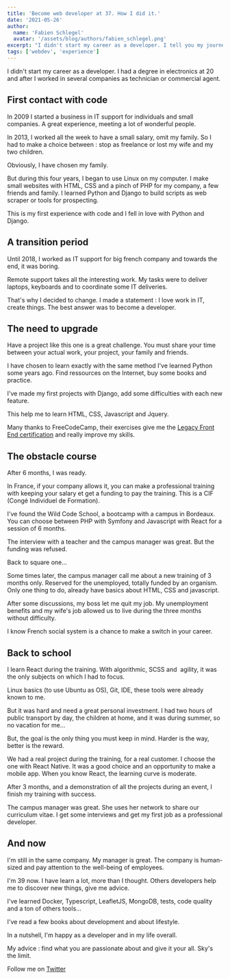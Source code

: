 ```yaml
---
title: 'Become web developer at 37. How I did it.'
date: '2021-05-26'
author:
  name: 'Fabien Schlegel'
  avatar: '/assets/blog/authors/fabien_schlegel.png'
excerpt: "I didn't start my career as a developer. I tell you my journey to code."
tags: ['webdev', 'experience']
---
```


I didn't start my career as a developer. I had a degree in electronics at 20 and after I worked in several companies as technician or commercial agent.

## First contact with code

In 2009 I started a business in IT support for individuals and small companies. A great experience, meeting a lot of wonderful people.

In 2013, I worked all the week to have a small salary, omit my family. So I had to make a choice between : stop as freelance or lost my wife and my two children.

Obviously, I have chosen my family.

But during this four years, I began to use Linux on my computer.
I make small websites with HTML, CSS and a pinch of PHP for my company, a few friends and family.
I learned Python and Django to build scripts as web scraper or tools for prospecting.

This is my first experience with code and I fell in love with Python and Django.

## A transition period

Until 2018, I worked as IT support for big french company and towards the end, it was boring.

Remote support takes all the interesting work. My tasks were to deliver laptops, keyboards and to coordinate some IT deliveries.

That's why I decided to change. I made a statement : I love work in IT, create things. The best answer was to become a developer.

## The need to upgrade

Have a project like this one is a great challenge. You must share your time between your actual work, your project, your family and friends.

I have chosen to learn exactly with the same method I've learned Python some years ago. Find ressources on the Internet, buy some books and practice.

I've made my first projects with Django, add some difficulties with each new feature.

This help me to learn HTML, CSS, Javascript and Jquery.

Many thanks to FreeCodeCamp, their exercises give me the [Legacy Front End certification](https://www.freecodecamp.org/certification/humch/legacy-front-end) and really improve my skills.

## The obstacle course

After 6 months, I was ready.

In France, if your company allows it, you can make a professional training with keeping your salary et get a funding to pay the training. This is a CIF (Congé Individuel de Formation).

I've found the Wild Code School, a bootcamp with a campus in Bordeaux. You can choose between PHP with Symfony and Javascript with React for a session of 6 months.

The interview with a teacher and the campus manager was great. But the funding was refused.

Back to square one...

Some times later, the campus manager call me about a new training of 3 months only. Reserved for the unemployed, totally funded by an organism. Only one thing to do, already have basics about HTML, CSS and javascript.

After some discussions, my boss let me quit my job. My unemployment benefits and my wife's job allowed us to live during the three months without difficulty.

I know French social system is a chance to make a switch in your career.

## Back to school

I learn React during the training. With algorithmic, SCSS and  agility, it was the only subjects on which I had to focus.

Linux basics (to use Ubuntu as OS), Git, IDE, these tools were already known to me.

But it was hard and need a great personal investment. I had two hours of public transport by day, the children at home, and it was during summer, so no vacation for me...

But, the goal is the only thing you must keep in mind. Harder is the way, better is the reward.

We had a real project during the training, for a real customer. I choose the one with React Native. It was a good choice and an opportunity to make a mobile app. When you know React, the learning curve is moderate.

After 3 months, and a demonstration of all the projects during an event, I finish my training with success.

The campus manager was great. She uses her network to share our curriculum vitae. I get some interviews and get my first job as a professional developer.

## And now

I'm still in the same company. My manager is great. The company is human-sized and pay attention to the well-being of employees.

I'm 39 now. I have learn a lot, more than I thought. Others developers help me to discover new things, give me advice.

I've learned Docker, Typescript, LeafletJS, MongoDB, tests, code quality and a ton of others tools...

I've read a few books about development and about lifestyle.

In a nutshell, I'm happy as a developer and in my life overall.

My advice : find what you are passionate about and give it your all. Sky's the limit.

Follow me on [Twitter](https://twitter.com/fabienschlegel)
